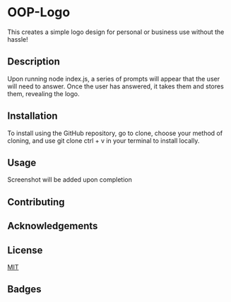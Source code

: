 # OOP-Logo
This creates a simple logo design for personal or business use without the hassle!

## Description
Upon running node index.js, a series of prompts will appear that the user will need to answer. Once the user has answered, it takes them and stores them, revealing the logo.

## Installation
To install using the GitHub repository, go to clone, choose your method of cloning, and use git clone ctrl + v in your terminal to install locally.

## Usage
Screenshot will be added upon completion

## Contributing


## Acknowledgements


## License
[MIT](https://choosealicense.com/licenses/mit/)

## Badges